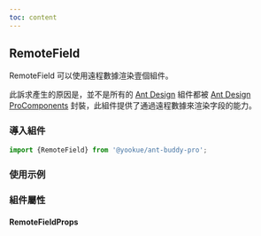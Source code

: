 ```yaml
---
toc: content
---
```


## RemoteField

RemoteField 可以使用遠程數據渲染壹個組件。

此訴求產生的原因是，並不是所有的 [Ant Design](https://ant.design) 組件都被 [Ant Design ProComponents](https://procomponents.ant.design) 封裝，此組件提供了通過遠程數據來渲染字段的能力。

### 導入組件

```jsx | pure
import {RemoteField} from '@yookue/ant-buddy-pro';
```

### 使用示例

<code src="./demo.zh-TW.tsx"></code>

### 組件屬性

#### RemoteFieldProps

<API src="@/field/RemoteField/index.tsx" hideTitle></API>
